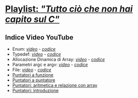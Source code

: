 # [Playlist: <i>"Tutto ciò che non hai capito sul C"</i>](https://www.youtube.com/playlist?list=PLVtGJfbzVd1GiC_EmIZ9sKBd614-L8_CE)

## Indice Video YouTube
- Enum: [<i>video</i>](https://youtu.be/DZtHYgWxg54) - [<i color="black">codice</i>](video_enum)
- Typedef: [<i>video</i>](https://youtu.be/TkQUWo2TQ-M) - [<i color="black">codice</i>](video_typedef)
- Allocazione Dinamica di Array: [<i>video</i>](https://youtu.be/Y_c960W3-5U) - [<i color="black">codice</i>](video_array-dinamici)
- Parametri argc e argv: [<i>video</i>](https://youtu.be/Qx5DzcdGvXw) - [<i color="black">codice</i>](video_argc-argv)
- File: [<i>video</i>](https://youtu.be/n_lCuXi5-NQ) - [<i color="black">codice</i>](video_file)
- [Puntatori a funzione](https://youtu.be/p4TWTtVNE3c)
- [Puntatori a puntatore](https://youtu.be/VSIJcHJBLP0)
- [Puntatori: aritmetica e relazione con array](https://youtu.be/HO7-fWSR5UA)
- [Puntatori: introduzione](https://youtu.be/uzMZetWDIOU)
